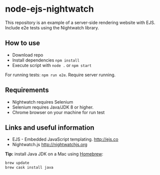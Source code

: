 # node-ejs-nightwatch
This repository is an example of a server-side rendering website with EJS.  
Include e2e tests using the Nightwatch library.


## How to use
* Download repo
* Install dependencies `npm install`
* Execute script with `node .` or `npm start`  

For running tests: `npm run e2e`. Require server running.


## Requirements
* Nightwatch requires Selenium
* Selenium requires Java/JDK 8 or higher.
* Chrome browser on your machine for run test


## Links and useful information
* EJS - Embedded JavaScript templating. http://ejs.co
* Nightwatch.js http://nightwatchjs.org

**Tip:** install Java JDK on a Mac using [Homebrew](https://brew.sh):
```sh
brew update
brew cask install java
```